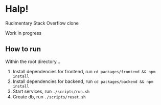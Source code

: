 # Halp!

Rudimentary Stack Overflow clone

Work in progress

## How to run

Within the root directory...

1. Install dependencies for frontend, run `cd packages/frontend && npm install`
1. Install dependencies for backend, run `cd packages/backend && npm install`
2. Start services, run `./scripts/run.sh`
3. Create db, run `./scripts/reset.sh`
